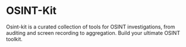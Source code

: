 # OSINT-Kit
Osint-kit is a curated collection of tools for OSINT investigations, from auditing and screen recording to aggregation. Build your ultimate OSINT toolkit.

